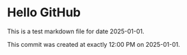 # Hello GitHub
This is a test markdown file for date 2025-01-01.

This commit was created at exactly 12:00 PM on 2025-01-01.
